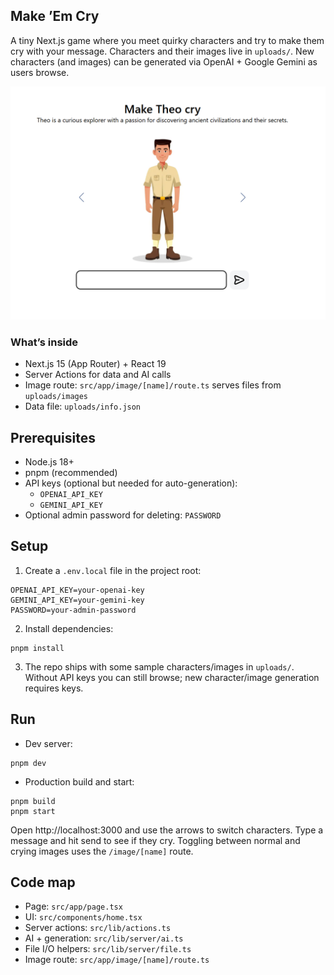 ## Make ’Em Cry

A tiny Next.js game where you meet quirky characters and try to make them cry with your message. Characters and their images live in `uploads/`. New characters (and images) can be generated via OpenAI + Google Gemini as users browse.

![signup](https://github.com/Suryansh2002/make-em-cry/blob/main/public/screenshot.png?raw=true)

### What’s inside
- Next.js 15 (App Router) + React 19
- Server Actions for data and AI calls
- Image route: `src/app/image/[name]/route.ts` serves files from `uploads/images`
- Data file: `uploads/info.json`

## Prerequisites
- Node.js 18+
- pnpm (recommended)
- API keys (optional but needed for auto-generation):
	- `OPENAI_API_KEY`
	- `GEMINI_API_KEY`
- Optional admin password for deleting: `PASSWORD`

## Setup
1) Create a `.env.local` file in the project root:

```
OPENAI_API_KEY=your-openai-key
GEMINI_API_KEY=your-gemini-key
PASSWORD=your-admin-password
```

2) Install dependencies:

```
pnpm install
```

3) The repo ships with some sample characters/images in `uploads/`. Without API keys you can still browse; new character/image generation requires keys.

## Run
- Dev server:

```
pnpm dev
```

- Production build and start:

```
pnpm build
pnpm start
```

Open http://localhost:3000 and use the arrows to switch characters. Type a message and hit send to see if they cry. Toggling between normal and crying images uses the `/image/[name]` route.

## Code map
- Page: `src/app/page.tsx`
- UI: `src/components/home.tsx`
- Server actions: `src/lib/actions.ts`
- AI + generation: `src/lib/server/ai.ts`
- File I/O helpers: `src/lib/server/file.ts`
- Image route: `src/app/image/[name]/route.ts`

